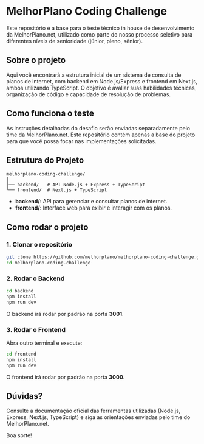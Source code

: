 # MelhorPlano Coding Challenge

Este repositório é a base para o teste técnico in house de desenvolvimento da MelhorPlano.net, utilizado como parte do nosso processo seletivo para diferentes níveis de senioridade (júnior, pleno, sênior).

## Sobre o projeto

Aqui você encontrará a estrutura inicial de um sistema de consulta de planos de internet, com backend em Node.js/Express e frontend em Next.js, ambos utilizando TypeScript. O objetivo é avaliar suas habilidades técnicas, organização de código e capacidade de resolução de problemas.

## Como funciona o teste

As instruções detalhadas do desafio serão enviadas separadamente pelo time da MelhorPlano.net. Este repositório contém apenas a base do projeto para que você possa focar nas implementações solicitadas.

## Estrutura do Projeto

```
melhorplano-coding-challenge/
│
├── backend/   # API Node.js + Express + TypeScript
└── frontend/  # Next.js + TypeScript
```

- **backend/**: API para gerenciar e consultar planos de internet.
- **frontend/**: Interface web para exibir e interagir com os planos.

## Como rodar o projeto

### 1. Clonar o repositório

```bash
git clone https://github.com/melhorplano/melhorplano-coding-challenge.git
cd melhorplano-coding-challenge
```

### 2. Rodar o Backend

```bash
cd backend
npm install
npm run dev
```

O backend irá rodar por padrão na porta **3001**.

### 3. Rodar o Frontend

Abra outro terminal e execute:

```bash
cd frontend
npm install
npm run dev
```

O frontend irá rodar por padrão na porta **3000**.

## Dúvidas?

Consulte a documentação oficial das ferramentas utilizadas (Node.js, Express, Next.js, TypeScript) e siga as orientações enviadas pelo time do MelhorPlano.net.

Boa sorte!
